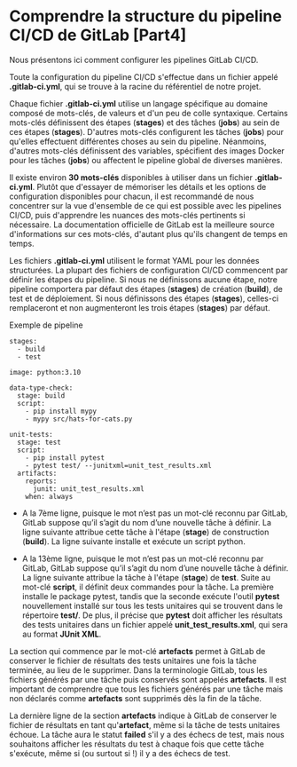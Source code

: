 # Comprendre la structure du pipeline CI/CD de GitLab [Part4]

Nous présentons ici comment configurer les pipelines GitLab CI/CD.

Toute la configuration du pipeline CI/CD s'effectue dans un fichier appelé **.gitlab-ci.yml**, qui se trouve à la racine du référentiel de notre projet.

Chaque fichier **.gitlab-ci.yml** utilise un langage spécifique au domaine composé de mots-clés, de valeurs et d'un peu de colle syntaxique. Certains mots-clés définissent des étapes (**stages**) et des tâches (**jobs**) au sein de ces étapes (**stages**). D'autres mots-clés configurent les tâches (**jobs**) pour qu'elles effectuent différentes choses au sein du pipeline. Néanmoins, d'autres mots-clés définissent des variables, spécifient des images Docker pour les tâches (**jobs**) ou affectent le pipeline global de diverses manières.

Il existe environ **30 mots-clés** disponibles à utiliser dans un fichier **.gitlab-ci.yml**. Plutôt que d'essayer de mémoriser les détails et les options de configuration disponibles pour chacun, il est recommandé de nous concentrer sur la vue d'ensemble de ce qui est possible avec les pipelines CI/CD, puis d'apprendre les nuances des mots-clés pertinents si nécessaire. La documentation officielle de GitLab est la meilleure source d'informations sur ces mots-clés, d'autant plus qu'ils changent de temps en temps.

Les fichiers **.gitlab-ci.yml** utilisent le format YAML pour les données structurées. La plupart des fichiers de configuration CI/CD commencent par définir les étapes du pipeline. Si nous ne définissons aucune étape, notre pipeline comportera par défaut des étapes (**stages**) de création (**build**), de test et de déploiement. Si nous définissons des étapes (**stages**), celles-ci remplaceront et non augmenteront les trois étapes (**stages**) par défaut.

Exemple de pipeline

```
stages:
  - build
  - test

image: python:3.10

data-type-check:
  stage: build
  script:
    - pip install mypy
    - mypy src/hats-for-cats.py

unit-tests:
  stage: test
  script:
    - pip install pytest
    - pytest test/ --junitxml=unit_test_results.xml
  artifacts:
    reports:
      junit: unit_test_results.xml
    when: always
```

- A la 7ème ligne, puisque le mot n’est pas un mot-clé reconnu par GitLab, GitLab suppose qu’il s’agit du nom d’une nouvelle tâche à définir. La ligne suivante attribue cette tâche à l'étape (**stage**) de construction (**build**). La ligne suivante installe et exécute un script python.

- A la 13ème ligne, puisque le mot n’est pas un mot-clé reconnu par GitLab, GitLab suppose qu’il s’agit du nom d’une nouvelle tâche à définir. La ligne suivante attribue la tâche à l'étape (**stage**) de **test**. Suite au mot-clé **script**, il définit deux commandes pour la tâche. La première installe le package pytest, tandis que la seconde exécute l'outil **pytest** nouvellement installé sur tous les tests unitaires qui se trouvent dans le répertoire **test/**. De plus, il précise que **pytest** doit afficher les résultats des tests unitaires dans un fichier appelé **unit_test_results.xml**, qui sera au format **JUnit XML**.

La section qui commence par le mot-clé **artefacts** permet à GitLab de conserver le fichier de résultats des tests unitaires une fois la tâche terminée, au lieu de le supprimer. Dans la terminologie GitLab, tous les fichiers générés par une tâche puis conservés sont appelés **artefacts**. Il est important de comprendre que tous les fichiers générés par une tâche mais non déclarés comme **artefacts** sont supprimés dès la fin de la tâche.

La dernière ligne de la section **artefacts** indique à GitLab de conserver le fichier de résultats en tant qu'**artefact**, même si la tâche de tests unitaires échoue. La tâche aura le statut **failed** s'il y a des échecs de test, mais nous souhaitons afficher les résultats du test à chaque fois que cette tâche s'exécute, même si (ou surtout si !) il y a des échecs de test.